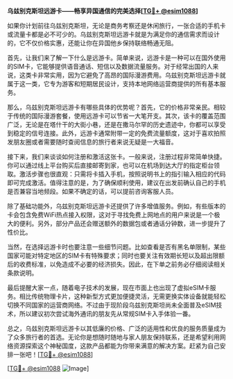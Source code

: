 **乌兹别克斯坦远游卡——畅享异国通信的完美选择[[TG💪+ @esim1088](https://t.me/s/esim1088)]**

如果你计划前往乌兹别克斯坦，无论是商务考察还是休闲旅行，一张合适的手机卡或流量卡都是必不可少的。乌兹别克斯坦远游卡就是为满足你的通信需求而设计的，它不仅价格实惠，还能让你在异国他乡保持联络畅通无阻。

首先，让我们来了解一下什么是远游卡。简单来说，远游卡是一种可以在国外使用的SIM卡，它能够提供语音通话、短信以及数据流量服务。对于经常出国的人来说，这类卡非常实用，因为它避免了高昂的国际漫游费用。乌兹别克斯坦远游卡就属于这一类，它专为游客和短期居民设计，支持本地网络运营商提供的所有基本服务。

那么，乌兹别克斯坦远游卡有哪些具体的优势呢？首先，它的价格非常亲民。相较于传统的国际漫游套餐，使用远游卡可以节省一大笔开支。其次，该卡的覆盖范围广泛，无论是在塔什干的大街小巷，还是在撒马尔罕的历史遗迹中，你都可以享受到稳定的信号连接。此外，远游卡通常附带一定的免费流量额度，这对于喜欢拍照发朋友圈或者需要随时查阅信息的旅行者来说无疑是一大福音。

接下来，我们来谈谈如何注册和激活这张卡。一般来说，注册过程非常简单快捷。你可以通过线上平台购买后直接邮寄到家，也可以在机场到达大厅的指定柜台领取。激活步骤也很直观：只需将卡插入手机，按照说明书上的指引输入相应的代码即可完成激活。值得注意的是，为了确保顺利使用，建议在出发前确认自己的手机是否兼容当地频段。如果不确定的话，可以提前咨询客服人员。

除了基础功能外，乌兹别克斯坦远游卡还提供了许多增值服务。例如，有些版本的卡会包含免费WiFi热点接入权限，这对于寻找免费上网地点的用户来说是一个极大的便利。另外，部分产品还会赠送额外的数据包或者通话分钟数，进一步提升了性价比。

当然，在选择远游卡时也要注意一些细节问题。比如查看是否有黑名单限制，某些国家可能对特定地区的SIM卡有特殊要求；同时也要关注有效期长短以及超出限额后的收费标准，以免造成不必要的经济损失。因此，在下单之前务必仔细阅读相关条款说明。

最后提醒大家一点，随着电子技术的发展，现在市面上也出现了虚拟eSIM卡服务。相比传统物理卡片，这种新型方式更加便捷灵活，无需更换实体设备就能轻松切换不同国家的运营商网络。不过由于现阶段乌兹别克斯坦尚未全面普及eSIM技术，所以建议初次尝试海外通讯的朋友先从常规SIM卡入手体验一番。

总之，乌兹别克斯坦远游卡以其低廉的价格、广泛的适用性和优良的服务质量成为了众多旅行者的首选。无论你是想随时随地与家人朋友保持联系，还是希望利用网络资源探索这个神秘国度，这款产品都能为你带来满意的解决方案。赶紧为自己安排一张吧！[[TG💪+ @esim1088](https://t.me/s/esim1088)]

[[TG💪+ @esim1088](https://t.me/s/esim1088) ![Image](https://i.postimg.cc/4NQfJmqS/Snipaste-2025-05-13-00-14-12.png)]